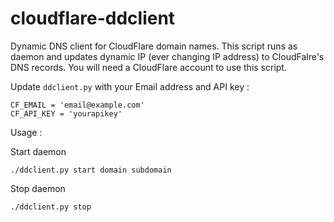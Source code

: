 cloudflare-ddclient
===================

Dynamic DNS client for CloudFlare domain names. This script runs as daemon and updates dynamic IP (ever changing IP address) to CloudFalre's DNS records. You will need a CloudFlare account to use this script.

Update `ddclient.py` with your Email address and API key :


    CF_EMAIL = 'email@example.com'
    CF_API_KEY = 'yourapikey'

Usage :

Start daemon

    ./ddclient.py start domain subdomain

Stop daemon

    ./ddclient.py stop
